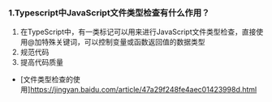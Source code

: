 ### 1.Typescript中JavaScript文件类型检查有什么作用？
1. 在TypeScript中，有一类标记可以用来进行JavaScript文件类型检查，直接使用@加特殊关键词，可以控制变量或函数返回值的数据类型
2. 规范代码
3. 提高代码质量
- [文件类型检查的使用]<https://jingyan.baidu.com/article/47a29f248fe4aec01423998d.html>